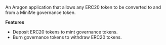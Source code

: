 An Aragon application that allows any ERC20 token to be converted to and from a MiniMe governance token.

**Features**
- Deposit ERC20 tokens to mint governance tokens.
- Burn governance tokens to withdraw ERC20 tokens.
